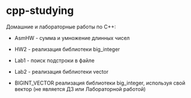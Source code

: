 # cpp-studying

Домашние и лабораторные работы по C++: 

* AsmHW - суммa и умножение длинных чисел

* HW2 - реализация библиотеки big_integer

* Lab1 - поиск подстроки в файле

* Lab2 - реализация библиотеки vector

* BIGINT_VECTOR реализация библиотеки big_integer, используя свой вектор (не является ДЗ или Лабораторной работой)
